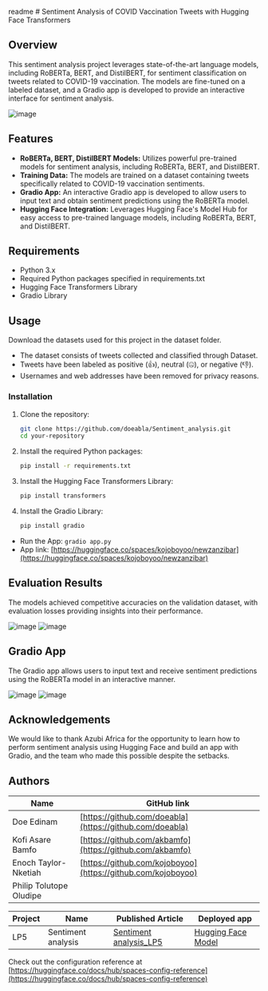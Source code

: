 readme # Sentiment Analysis of COVID Vaccination Tweets with Hugging Face Transformers
 
## Overview
 
This sentiment analysis project leverages state-of-the-art language models, including RoBERTa, BERT, and DistilBERT, for sentiment classification on tweets related to COVID-19 vaccination. The models are fine-tuned on a labeled dataset, and a Gradio app is developed to provide an interactive interface for sentiment analysis.
 
![image](https://github.com/doeabla/Sentiment_analysis/assets/137217264/0f3b372c-b486-415b-91ad-f35d38983a0a)
 
## Features
 
- **RoBERTa, BERT, DistilBERT Models:** Utilizes powerful pre-trained models for sentiment analysis, including RoBERTa, BERT, and DistilBERT.
- **Training Data:** The models are trained on a dataset containing tweets specifically related to COVID-19 vaccination sentiments.
- **Gradio App:** An interactive Gradio app is developed to allow users to input text and obtain sentiment predictions using the RoBERTa model.
- **Hugging Face Integration:** Leverages Hugging Face's Model Hub for easy access to pre-trained language models, including RoBERTa, BERT, and DistilBERT.
 
## Requirements
 
- Python 3.x
- Required Python packages specified in requirements.txt
- Hugging Face Transformers Library
- Gradio Library
 
## Usage
 
Download the datasets used for this project in the dataset folder.
- The dataset consists of tweets collected and classified through Dataset.
- Tweets have been labeled as positive (👍), neutral (🤐), or negative (👎).
- Usernames and web addresses have been removed for privacy reasons.
 
### Installation
 
1. Clone the repository:
 
    ```bash
    git clone https://github.com/doeabla/Sentiment_analysis.git
    cd your-repository
    ```
 
2. Install the required Python packages:
 
    ```bash
    pip install -r requirements.txt
    ```
 
3. Install the Hugging Face Transformers Library:
 
    ```bash
    pip install transformers
    ```
 
4. Install the Gradio Library:
 
    ```bash
    pip install gradio
    ```
 
- Run the App: `gradio app.py`
- App link: [https://huggingface.co/spaces/kojoboyoo/newzanzibar](https://huggingface.co/spaces/kojoboyoo/newzanzibar)
 
## Evaluation Results
 
The models achieved competitive accuracies on the validation dataset, with evaluation losses providing insights into their performance.
 
![image](https://github.com/doeabla/Sentiment_analysis/assets/137217264/bd9dfa3d-21c9-4fa8-a03d-7ee8013192d3)
![image](https://github.com/doeabla/Sentiment_analysis/assets/137217264/99064a38-14c7-4b1d-802c-6744dd8f4c35)
 
## Gradio App
 
The Gradio app allows users to input text and receive sentiment predictions using the RoBERTa model in an interactive manner.
 
![image](https://github.com/doeabla/Sentiment_analysis/assets/137217264/781c43ca-accd-42ee-ac62-fc908d67d1a5)
![image](https://github.com/doeabla/Sentiment_analysis/assets/137217264/9159f3a6-afd1-4df0-94f9-2aab8856357c)
 
## Acknowledgements
 
We would like to thank Azubi Africa for the opportunity to learn how to perform sentiment analysis using Hugging Face and build an app with Gradio, and the team who made this possible despite the setbacks.
 
## Authors
 
| Name | GitHub link |
| ---- | ---- |
| Doe Edinam | [https://github.com/doeabla](https://github.com/doeabla) |
| Kofi Asare Bamfo | [https://github.com/akbamfo](https://github.com/akbamfo) |
| Enoch Taylor-Nketiah | [https://github.com/kojoboyoo](https://github.com/kojoboyoo) |
| Philip Tolutope Oludipe | |
 
| Project | Name | Published Article | Deployed app |
| ---- | -----| ----- | -----|
| LP5 | Sentiment analysis | [Sentiment analysis_LP5](https://www.linkedin.com/feed/update/urn:li:activity:7128690670235443200/) | [Hugging Face Model](https://huggingface.co/spaces/kojoboyoo/newzanzibar) |
 
Check out the configuration reference at [https://huggingface.co/docs/hub/spaces-config-reference](https://huggingface.co/docs/hub/spaces-config-reference)
